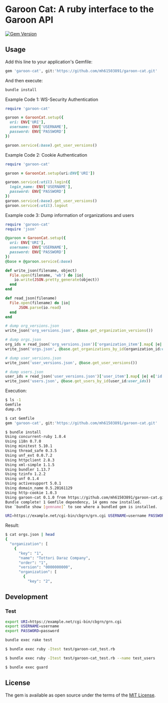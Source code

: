 # Garoon Cat: A ruby interface to the Garoon API

[![Gem Version](https://badge.fury.io/rb/garoon-cat.svg)](https://badge.fury.io/rb/garoon-cat)

## Usage

Add this line to your application's Gemfile:

```ruby
gem 'garoon-cat', git:'https://github.com/mh61503891/garoon-cat.git'
```

And then execute:

```bash
bundle install
```

Example Code 1: WS-Security Authentication

```ruby
require 'garoon-cat'

garoon = GaroonCat.setup({
  uri: ENV['URI'],
  username: ENV['USERNAME'],
  password: ENV['PASSWORD']
})

garoon.service(:base).get_user_versions()
```

Example Code 2: Cookie Authentication

```ruby
require 'garoon-cat'

garoon = GaroonCat.setup(uri:ENV['URI'])

garoon.service(:util).login({
  login_name: ENV['USERNAME'],
  password: ENV['PASSWORD']
})
garoon.service(:base).get_user_versions()
garoon.service(:util).logout
```

Example code 3: Dump information of organizations and users

```ruby
require 'garoon-cat'
require 'json'

@garoon = GaroonCat.setup({
  uri: ENV['URI'],
  username: ENV['USERNAME'],
  password: ENV['PASSWORD']
})
@base = @garoon.service(:base)

def write_json(filename, object)
  File.open(filename, 'wb') do |io|
    io.write(JSON.pretty_generate(object))
  end
end

def read_json(filename)
  File.open(filename) do |io|
      JSON.parse(io.read)
  end
end

# dump org_versions.json
write_json('org_versions.json', @base.get_organization_versions())

# dump orgs.json
org_ids = read_json('org_versions.json')['organization_item'].map{ |e| e['id'] }
write_json('orgs.json', @base.get_organizations_by_id(organization_id:org_ids))

# dump user_versions.json
write_json('user_versions.json', @base.get_user_versions())

# dump users.json
user_ids = read_json('user_versions.json')['user_item'].map{ |e| e['id'] }
write_json('users.json', @base.get_users_by_id(user_id:user_ids))
```

Execution:

```bash
$ ls -1
Gemfile
dump.rb

$ cat Gemfile
gem 'garoon-cat', git:'https://github.com/mh61503891/garoon-cat.git'

$ bundle install
Using concurrent-ruby 1.0.4
Using i18n 0.7.0
Using minitest 5.10.1
Using thread_safe 0.3.5
Using unf_ext 0.0.7.2
Using httpclient 2.8.3
Using xml-simple 1.1.5
Using bundler 1.13.7
Using tzinfo 1.2.2
Using unf 0.1.4
Using activesupport 5.0.1
Using domain_name 0.5.20161129
Using http-cookie 1.0.3
Using garoon-cat 0.1.0 from https://github.com/mh61503891/garoon-cat.git (at master@5140f80)
Bundle complete! 1 Gemfile dependency, 14 gems now installed.
Use `bundle show [gemname]` to see where a bundled gem is installed.

URI=https://example.net/cgi-bin/cbgrn/grn.cgi USERNAME=username PASSWORD=password bundle exec ruby dump.rb
```

Result:

```bash
$ cat orgs.json | head
{
  "organization": [
    {
      "key": "1",
      "name": "Tottori Daraz Company",
      "order": "1",
      "version": "0000000000",
      "organization": [
        {
          "key": "2", 
```

## Development

### Test

```bash
export URI=https://example.net/cgi-bin/cbgrn/grn.cgi
export USERNAME=username
export PASSWORD=password
```

```bash
bundle exec rake test
```

```bash
$ bundle exec ruby -Itest test/garoon-cat_test.rb
```

```bash
$ bundle exec ruby -Itest test/garoon-cat_test.rb --name test_users
```

```bash
$ bundle exec guard
```

## License

The gem is available as open source under the terms of the [MIT License](http://opensource.org/licenses/MIT).
